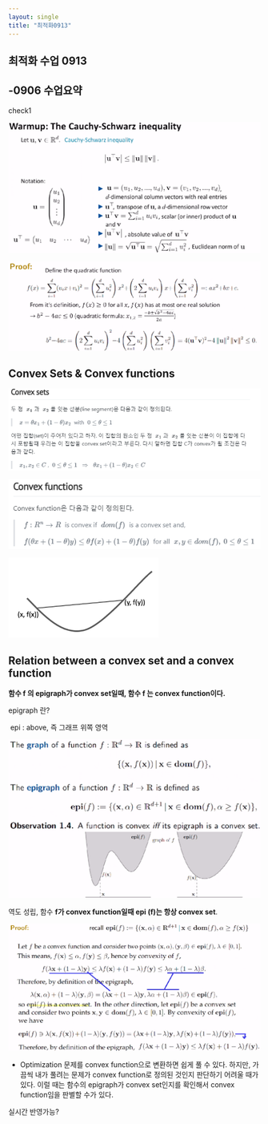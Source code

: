 ```yaml
---
layout: single
title: "최적화0913"
---
```

## 최적화 수업 0913

## -0906 수업요약
check1


![image-20220917192112370](../images/2022-09-17-3post/image-20220917192112370.png)

![image-20220917192820014](../images/2022-09-17-3post/image-20220917192820014.png)



## Convex Sets & Convex functions



![image-20220917192830281](../images/2022-09-17-3post/image-20220917192830281.png)

<img src="..\images\2022-09-17-3post\image-20220917162730411.png" alt="image-20220917162730411"  />

![image-20220917162736300](..\images\2022-09-17-3post\image-20220917162736300.png)



## Relation between a convex set and a convex function

**함수 f 의 epigraph가 convex set일때, 함수 f 는 convex function이다.**

epigraph 란? 

​	epi : above, 즉 그래프 위쪽 영역

![image-20220917163605288](..\images\2022-09-17-3post\image-20220917163605288.png)



역도 성립, 함수 **f가 convex function일때 epi (f)는 항상 convex set**.



<img src="..\images\2022-09-17-3post\image-20220917164239555.png" alt="image-20220917164239555" style="zoom: 50%;" />



- Optimization 문제를 convex function으로 변환하면 쉽게 풀 수 있다. 하지만, 가끔씩 내가 풀려는 문제가 convex function로 정의된 것인지 판단하기 어려울 때가 있다. 이럴 때는 함수의 epigraph가 convex set인지를 확인해서 convex function임을 판별할 수가 있다.



실시간 반영가능?







